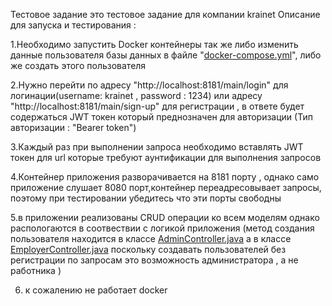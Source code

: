 Тестовое задание 
это тестовое задание для компании krainet 
Описание для запуска и тестирования :

1.Необходимо запустить Docker контейнеры так же либо изменить данные пользователя базы данных в файле "[docker-compose.yml](docker-compose.yml)", либо же создать этого пользователя

2.Нужно перейти по адресу "http://localhost:8181/main/login" для логинации(username: krainet , password : 1234) или адресу "http://localhost:8181/main/sign-up" для регистрации , в ответе будет содержаться JWT токен который преднозначен для авторизации (Тип авторизации : "Bearer token")

3.Каждый раз при выполнении запроса необходимо вставлять JWT токен для url которые требуют аунтификации для выполнения запросов

4.Контейнер приложения разворачивается на 8181 порту , однако само приложение слушает 8080 порт,контейнер переадресовывает запросы, поэтому при тестировании убедитесь что эти порты свободны 

5.в приложении реализованы CRUD операции ко всем моделям однако распологаются в соотвествии с логикой приложения (метод создания пользователя находится в классе [AdminController.java](src%2Fmain%2Fjava%2Fcom%2Fkrainet%2Ftimetrack%2Fcontroller%2FAdminController.java) а в классе [EmployerController.java](src%2Fmain%2Fjava%2Fcom%2Fkrainet%2Ftimetrack%2Fcontroller%2FEmployerController.java) поскольку создавать пользователей без регистрации по запросам это возможность администратора , а не работника )

6. к сожалению не работает docker